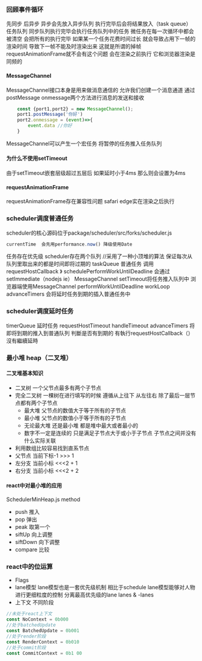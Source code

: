 ### 回顾事件循环
先同步 后异步 
异步会先放入异步队列 执行完毕后会将结果放入（task queue）任务队列 同步队列执行完毕会执行任务队列中的任务
微任务在每一次循环中都会被清空 会把所有的执行完毕
如果某一个任务花费时间过长 就会导致占用下一帧的渲染时间 导致下一帧不能及时渲染出来 这就是所谓的掉帧
requestAnimationFrame就不会有这个问题 会在渲染之前执行 它和浏览器渲染是同频的
#### MessageChannel
MessageChannel接口本身是用来做消息通信的 允许我们创建一个消息通道 通过postMessage onmessage两个方法进行消息的发送和接收
```javascript 
    const {port1,port2} = new MessageChannel();
    port1.postMessage('你好')
    port2.onmessage = (event)=>{
        event.data //你好
    }
```
MessageChannel可以产生一个宏任务 将暂停的任务推入任务队列 
#### 为什么不使用setTimeout
由于setTimeout嵌套层级超过五层后 如果延时小于4ms 那么则会设置为4ms
#### requestAnimationFrame
requestAnimationFrame存在兼容性问题 safari edge实在渲染之后执行
### scheduler调度普通任务
scheduler的核心源码位于package/scheduler/src/forks/scheduler.js
```js
currentTime  会先用performance.now() 降级使用Date
```
任务存在优先级
scheduler存在两个队列
//采用了一种小顶堆的算法 保证每次从队列里取出来的都是时间即将过期的
taskQueue 普通任务 
调用 requestHostCallback 》 schedulePerformWorkUntilDeadline 会通过 setImmediate（nodejs ie） MessageChannel setTimeout将任务推入队列中 浏览器端使用MessageChannel
performWorkUntilDeadline
workLoop 
advanceTimers 会将延时任务到期的插入普通任务中
### scheduler调度延时任务
timerQueue 延时任务
requestHostTimeout
handleTimeout 
advanceTimers 将即将到期的推入到普通队列
 判斷是否有到期的 有執行requestHostCallback（） 沒有繼續延時
### 最小堆 heap（二叉堆）
#### 二叉堆基本知识
  + 二叉树 一个父节点最多有两个子节点
  + 完全二叉树 一棵树在进行填写的时候 遵循从上往下 从左往右 除了最后一层节点都有两个子节点
    + 最大堆 父节点的数值大于等于所有的子节点
    + 最小堆 父节点的数值小于等于所有的子节点
    + 无论最大堆 还是最小堆 都是堆中最大或者最小的
    + 数字不一定是连续的 只是满足子节点大于或小于子节点 子节点之间并没有什么实际关联 
  + 利用数组比较容易找到直系节点 
  + 父节点 当前下标-1 >>> 1
  + 左分支 当前小标 <<<2 + 1
  + 右分支 当前小标 <<<2 + 2
#### react中对最小堆的应用
 SchedulerMinHeap.js
 method
+ push 推入
+ pop 弹出 
+ peak 取第一个
+ siftUp 向上调整
+ siftDown 向下调整
+ compare 比较
### react中的位运算
+ Flags
+ lane模型
 lane模型也是一套优先级机制 相比于schedule lane模型能够对人物进行更细粒度的控制
 分离最高优先级的lane
 lanes & -lanes
+ 上下文
不同阶段
```js
//未处于react上下文 
const NoContext = 0b000
//处于batchedUpdate 
const BatchedUpdate = 0b001
//处于render阶段 
const RenderContext = 0b010
//处于commit阶段
const CommitContext = 0b1 00
```